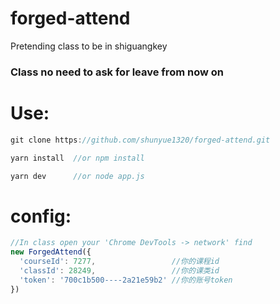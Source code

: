 # forged-attend
Pretending class to be in shiguangkey

### Class no need to ask for leave from now on

# Use:
```js
git clone https://github.com/shunyue1320/forged-attend.git

yarn install  //or npm install

yarn dev      //or node app.js
```

# config:
```js
//In class open your 'Chrome DevTools -> network' find
new ForgedAttend({
  'courseId': 7277,                 //你的课程id
  'classId': 28249,                 //你的课类id
  'token': '700c1b500----2a21e59b2' //你的账号token
})
```